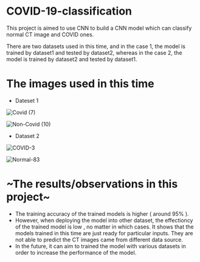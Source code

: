 # COVID-19-classification

This project is aimed to use CNN to build a CNN model which can classify normal CT image and COVID ones. 

There are two datasets used in this time, and in the case 1, the model is trained by dataset1 and tested by dataset2, whereas in the case 2, the model is trained by dataset2 and tested by dataset1.

# The images used in this time

- Dateset 1

![Covid (7)](https://user-images.githubusercontent.com/81594307/119424029-3a115f00-bd37-11eb-9ef7-8b59e7d70eed.png)

![Non-Covid (10)](https://user-images.githubusercontent.com/81594307/119424109-662ce000-bd37-11eb-9cb2-2dd8b8376730.png)


- Dataset 2

![COVID-3](https://user-images.githubusercontent.com/81594307/119423929-09c9c080-bd37-11eb-8bce-7d1d51c5e8bc.png)

![Normal-83](https://user-images.githubusercontent.com/81594307/119424126-71800b80-bd37-11eb-8aa6-94f9763eb797.png)



# ~The results/observations in this project~
- The training accuracy of the trained models is higher ( around 95% ).
- However, when deploying the model into other dataset, the effectioncy of the trained model is low , no matter in which cases. It shows that the models trained in this time are just ready for particular inputs. They are not able to predict the CT images came from different data source. 
- In the future, it can aim to trained the model with various datasets in order to increase the performance of the model. 
